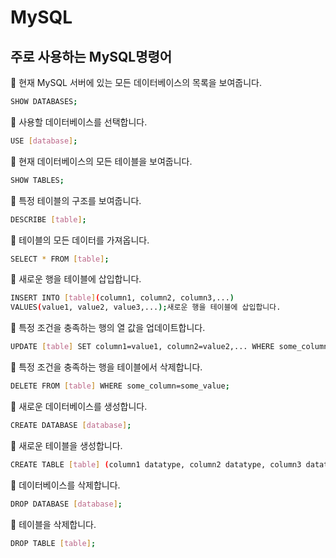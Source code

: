 # MySQL

## **주로 사용하는  MySQL명령어**

📌 현재 MySQL 서버에 있는 모든 데이터베이스의 목록을 보여줍니다.

```bash
SHOW DATABASES;
```

📌 사용할 데이터베이스를 선택합니다.

```bash
USE [database];
```

📌 현재 데이터베이스의 모든 테이블을 보여줍니다.

```bash
SHOW TABLES;
```

📌 특정 테이블의 구조를 보여줍니다.

```bash
DESCRIBE [table];
```

📌 테이블의 모든 데이터를 가져옵니다.

```bash
SELECT * FROM [table];
```

📌 새로운 행을 테이블에 삽입합니다.

```bash
INSERT INTO [table](column1, column2, column3,...) 
VALUES(value1, value2, value3,...);새로운 행을 테이블에 삽입합니다.
```

📌 특정 조건을 충족하는 행의 열 값을 업데이트합니다.

```bash
UPDATE [table] SET column1=value1, column2=value2,... WHERE some_column=some_value;
```

📌 특정 조건을 충족하는 행을 테이블에서 삭제합니다.

```bash
DELETE FROM [table] WHERE some_column=some_value;
```

📌 새로운 데이터베이스를 생성합니다.

```bash
CREATE DATABASE [database];
```

📌 새로운 테이블을 생성합니다.

```bash
CREATE TABLE [table] (column1 datatype, column2 datatype, column3 datatype,...);
```

📌 데이터베이스를 삭제합니다.

```bash
DROP DATABASE [database];
```

📌 테이블을 삭제합니다.

```bash
DROP TABLE [table];
```